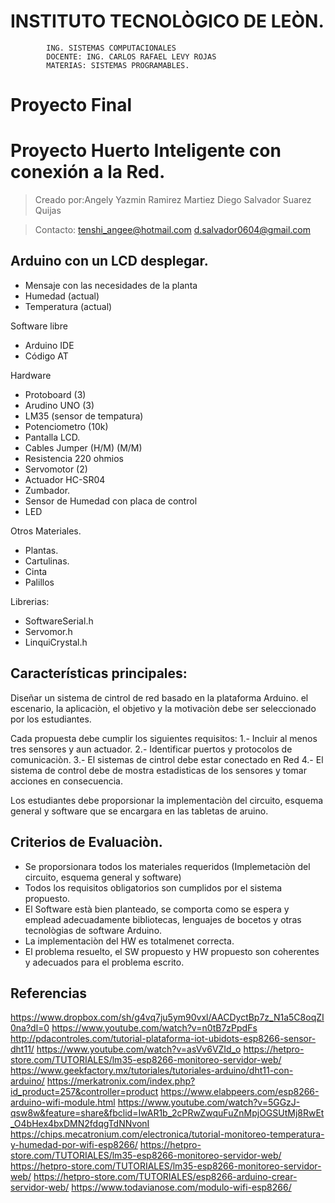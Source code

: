 # INSTITUTO TECNOLÒGICO DE LEÒN.
            ING. SISTEMAS COMPUTACIONALES
            DOCENTE: ING. CARLOS RAFAEL LEVY ROJAS
            MATERIAS: SISTEMAS PROGRAMABLES.
                             

# Proyecto Final
# Proyecto Huerto Inteligente con conexión a la Red.
>Creado por:Angely Yazmin Ramirez Martiez
            Diego Salvador Suarez Quijas 

>Contacto: tenshi_angee@hotmail.com
           d.salvador0604@gmail.com
           
## Arduino con un LCD desplegar.
- Mensaje con las necesidades de la planta
- Humedad (actual)
- Temperatura (actual)
 
Software libre
- Arduino IDE
- Código AT

Hardware
- Protoboard (3)
- Arudino UNO (3)
- LM35 (sensor de tempatura)
- Potenciometro (10k)
- Pantalla LCD.
- Cables Jumper (H/M) (M/M)
- Resistencia 220 ohmios
- Servomotor (2)
- Actuador HC-SR04
- Zumbador.
- Sensor de Humedad con placa de control 
- LED

Otros Materiales.
- Plantas.
- Cartulinas.
- Cinta
- Palillos

Librerias:
- SoftwareSerial.h
- Servomor.h
- LinquiCrystal.h


## Características principales:
Diseñar un sistema de cintrol de red basado en la plataforma Arduino. el escenario, la aplicaciòn, el objetivo y la motivaciòn debe 
ser seleccionado por  los estudiantes.

Cada propuesta debe cumplir los siguientes requisitos:
1.- Incluir al menos tres sensores y aun actuador.
2.- Identificar puertos y protocolos de comunicaciòn.
3.- El sistemas de cintrol debe estar conectado en Red
4.- El sistema de control debe de mostra estadisticas de los sensores y tomar acciones en consecuencia.

Los estudiantes debe proporsionar la implementaciòn del circuito, esquema general y software  que se encargara en las 
tabletas de aruino.

## Criterios de Evaluaciòn.
- Se proporsionara todos los materiales requeridos (Implemetaciòn del circuito, esquema general y software)
- Todos los requisitos obligatorios son cumplidos por el sistema propuesto.
- El Software està bien planteado, se comporta como se espera y emplead adecuadamente bibliotecas, 
lenguajes de bocetos y otras tecnològias de software Arduino.
- La implementaciòn del HW es totalmenet correcta.
- El problema resuelto, el SW propuesto y HW propuesto son coherentes y adecuados para el problema escrito.

## Referencias
https://www.dropbox.com/sh/g4vq7ju5ym90vxl/AACDyctBp7z_N1a5C8oqZI0na?dl=0
https://www.youtube.com/watch?v=n0tB7zPpdFs
http://pdacontroles.com/tutorial-plataforma-iot-ubidots-esp8266-sensor-dht11/
https://www.youtube.com/watch?v=asVv6VZId_o
https://hetpro-store.com/TUTORIALES/lm35-esp8266-monitoreo-servidor-web/
https://www.geekfactory.mx/tutoriales/tutoriales-arduino/dht11-con-arduino/
https://merkatronix.com/index.php?id_product=257&controller=product
https://www.elabpeers.com/esp8266-arduino-wifi-module.html
https://www.youtube.com/watch?v=5GGzJ-qsw8w&feature=share&fbclid=IwAR1b_2cPRwZwquFuZnMpjOGSUtMj8RwEt_O4bHex4bxDMN2fdqgTdNNvonI
https://chips.mecatronium.com/electronica/tutorial-monitoreo-temperatura-y-humedad-por-wifi-esp8266/
https://hetpro-store.com/TUTORIALES/lm35-esp8266-monitoreo-servidor-web/
https://hetpro-store.com/TUTORIALES/lm35-esp8266-monitoreo-servidor-web/
https://hetpro-store.com/TUTORIALES/esp8266-arduino-crear-servidor-web/
https://www.todavianose.com/modulo-wifi-esp8266/
